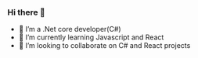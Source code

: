 ### Hi there 👋

- 🔭 I’m a .Net core developer(C#)
- 🌱 I’m currently learning Javascript and React
- 👯 I’m looking to collaborate on C# and React projects 

